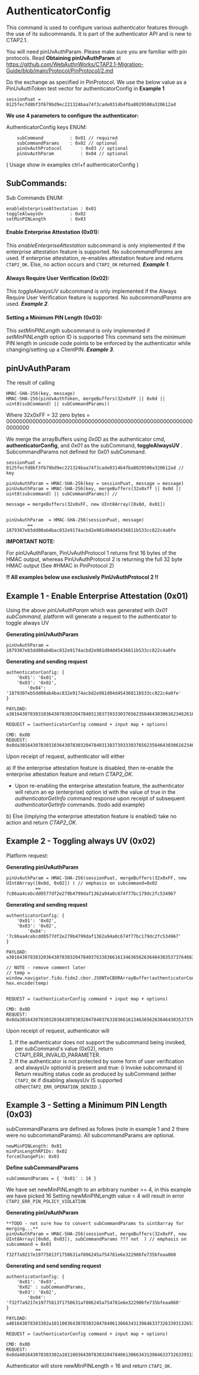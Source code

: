 # AuthenticatorConfig

This command is used to configure various authenticator features through the use of its subcommands. It is part of the authenticator API and is new to CTAP2.1. 

You will need pinUvAuthParam. Please make sure you are familiar with pin protocols. Read **Obtaining pinUvAuthParam** at https://github.com/WebAuthnWorks/CTAP2.1-Migration-Guide/blob/main/Protocol/PinProtocol/2.md

Do the exchange as specified in PinProtocol. We use the below value as a PinUvAuthToken test vector for authenticatorConfig in **Example 1**
```
sessionPuat = 0125fecfd8bf3f679bd9ec221324baa74f3cade0314b4fba8029500a320612ad
```

**We use 4 parameters to configure the authenticator:**

AuthenticatorConfig keys ENUM: 
```
	subCommand   		: 0x01 // required
	subCommandParams 	: 0x02 // optional
	pinUvAuthProtocol       : 0x03 // optional
	pinUvAuthParam       	: 0x04 // optional
```
( Usage show in examples ctrl+f authenticatorConfig )


## SubCommands:

Sub Commands ENUM:

```
enableEnterpriseAttestation	: 0x01
toggleAlwaysUv			: 0x02
setMinPINLength			: 0x03
```

#### Enable Enterprise Attestation (0x01):
This *enableEnterpriseAttestation* subcommand is only implemented if the enterprise attestation feature is supported. No *subcommandParams* are used.
If enterprise attestation, re-enables attestation feature and returns ```CTAP2_OK```. Else, no action occurs and ```CTAP2_OK``` returned. _**Example 1**_.

#### Always Require User Verification (0x02):
This *toggleAlwaysUV* subcommand is only implemented if the Always Require User Verification feature is supported. No *subcommandParams* are used. _**Example 2**_.

#### Setting a Minimum PIN Length (0x03):
This *setMinPINLength* subcommand is only implemented if _setMinPINLength_ option ID is supported
This command sets the minimum PIN length in unicode code points to be enforced by the authenticator while changing/setting up a ClientPIN. **_Example 3_**.


## pinUvAuthParam
The result of calling 
```
HMAC-SHA-256(key, message)
HMAC-SHA-256(pinUvAuthToken, mergeBuffers(32x0xFF || 0x0d || uint8(subCommand) || subCommandParams))
```

Where 32x0xFF = 32 zero bytes = 0000000000000000000000000000000000000000000000000000000000000000


We merge the arrayBuffers using _0x0D_ as the authenticator cmd, **authenticatorConfig**, and _0x01_ as the subCommand, **toggleAlwaysUV** . SubcommandParams not defined for 0x01 subCommand.

```
sessionPuat = 0125fecfd8bf3f679bd9ec221324baa74f3cade0314b4fba8029500a320612ad // key 

pinUvAuthParam = HMAC-SHA-256(key = sessionPuat, message = message)
pinUvAuthParam = HMAC-SHA-256(key, mergeBuffers(32x0xff || 0x0d || uint8(subcommand) || subCommandParams)) //

message = mergeBuffers(32x0xFF, new UInt8Array([0x0d, 0x01]) 


pinUvAuthParam  = HMAC-SHA-256(sessionPuat, message)
		== 1879307eb5dd00ab4bac832e9174acbd2e981d04d45436811b533cc822c4a0fe
```


**IMPORTANT NOTE:**

For pinUvAuthParam, PinUvAuthProtocol 1 returns first 16 bytes of the HMAC output, whereas PinUvAuthProtocol 2 is returning the full 32 byte HMAC output (See #HMAC in PinProtocol 2)

**!! All examples below use exclusively PinUvAuthProtocol 2 !!**

## Example 1 - Enable Enterprise Attestation (0x01)
Using the above *pinUvAuthParam* which was generated with *0x01 subCommand*, platform will generate a request to the authenticator to toggle always UV

**Generating pinUvAuthParam**
```
pinUvAuthParam = 1879307eb5dd00ab4bac832e9174acbd2e981d04d45436811b533cc822c4a0fe
```

**Generating and sending request**
```
authenticatorConfig: {
	'0x01': '0x01',
	'0x03': '0x02',
    	'0x04': '1879307eb5dd00ab4bac832e9174acbd2e981d04d45436811b533cc822c4a0fe'
}

PAYLOAD: a301643078303103643078303204784031383739333037656235646430306162346261633833326539313734616362643265393831643034643435343336383131623533336363383232633461306665

REQUEST = (authenticatorConfig command + input map + options)

CMD: 0x0D
REQUEST: 0x0da301643078303103643078303204784031383739333037656235646430306162346261633833326539313734616362643265393831643034643435343336383131623533336363383232633461306665
```

Upon receipt of request, authenticator will either

a) If the enterprise attestation feature is disabled, then re-enable the enterprise attestation feature and return _CTAP2_OK_.
- Upon re-enabling the enterprise attestation feature, the authenticator will return an ep (enterprise) option id with
the value of true in the _authenticatorGetInfo_ command response upon receipt of subsequent
_authenticatorGetInfo_ commands. (todo add example)

b)  Else (implying the enterprise attestation feature is enabled) take no action and return _CTAP2_OK_.


## Example 2 - Toggling always UV (0x02)
Platform request:

**Generating pinUvAuthParam**
```
pinUvAuthParam = HMAC-SHA-256(sessionPuat, mergeBuffers(32x0xFF, new UInt8Array([0x0d, 0x02]) ) // emphasis on subcommand=0x02
	       == 7c86aa4cebcdd0577df2e279b4799daf1362a94a0c674f77bc179dc2fc534967
```

**Generating and sending request**
```     
authenticatorConfig: {
	'0x01': '0x02',
	'0x03': '0x02',
    	'0x04': '7c86aa4cebcdd0577df2e279b4799daf1362a94a0c674f77bc179dc2fc534967'
}

PAYLOAD: a301643078303203643078303204784037633836616134636562636464303537376466326532373962343739396461663133363261393461306336373466373762633137396463326663353334393637

// NOTE - remove comment later
// temp = window.navigator.fido.fido2.cbor.JSONToCBORArrayBuffer(authenticatorConfig); hex.encode(temp)


REQUEST = (authenticatorConfig command + input map + options)

CMD: 0x0D
REQUEST: 0x0da301643078303203643078303204784037633836616134636562636464303537376466326532373962343739396461663133363261393461306336373466373762633137396463326663353334393637
```

Upon receipt of request, authenticator will
1. If the authenticator does not support the subcommand being invoked, per subCommand's value (0x02), return
CTAP1_ERR_INVALID_PARAMETER.
2. If the authenticator is not protected by some form of user verification and alwaysUv optionId is present and true:
	i) Invoke subcommand
	ii) Return resulting status code as produced by subCommand (either ```CTAP2_OK``` if disabling alwaysUv IS supported other```CTAP2_ERR_OPERATION_DENIED.```)
	

## Example 3 - Setting a Minimum PIN Length (0x03)
subCommandParams are defined as follows (note in example 1 and 2 there were no subcommandParams). All subcommandParams are optional.
```
newMinPINLength: 0x01
minPinLengthRPIDs: 0x02
forceChangePin: 0x03
```

**Define subCommandParams**
```
subCommandParams = { '0x01' : 16 } 
```
We have set newMinPINLength to an arbitrary number >= 4, in this example we have picked 16
Setting newMinPINLength value < 4 will result in error ```CTAP2_ERR_PIN_POLICY_VIOLATION```

**Generating pinUvAuthParam**
```
**TODO - not sure how to convert subCommandParams to uint8array for merging...**
pinUvAuthParam = HMAC-SHA-256(sessionPuat, mergeBuffers(32x0xFF, new UInt8Array([0x0d, 0x03]), subCommandParams ??? not  ) // emphasis on subcommand = 0x03
	       == f32f7a9217e19775813f1750631af806245a754781e6e322906fe735bfeaa060
```

**Generating and send sending request**
```
authenticatorConfig: {
	'0x01': '0x03',
	'0x02' : subCommandParams,
	'0x03': '0x02',
    	'0x04': 'f32f7a9217e19775813f1750631af806245a754781e6e322906fe735bfeaa060'
}

PAYLOAD: a401643078303302a1011003643078303204784061306634313964633732633931326533663038623066346430663235333732613065396562323831633534303334656364383632376562643030616363646661

REQUEST = (authenticatorConfig command + input map + options)

CMD: 0x0D
REQUEST: 0x0da401643078303302a1011003643078303204784061306634313964633732633931326533663038623066346430663235333732613065396562323831633534303334656364383632376562643030616363646661
```

Authenticator will store newMinPINLength = 16 and return ```CTAP2_OK.```
